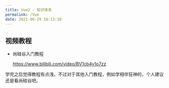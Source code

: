 ```yaml
---
title: Vue2 - 知识体系
permalink: /Vue
date: 2021-06-29 18:13:10
---
```




## 视频教程

- 尚硅谷入门教程

  <https://www.bilibili.com/video/BV1cb4y1o7zz>



学完之后觉得教程有点浅，不过对于其他入门教程，例如学相伴狂神的，个人建议还是看尚硅谷吧。

